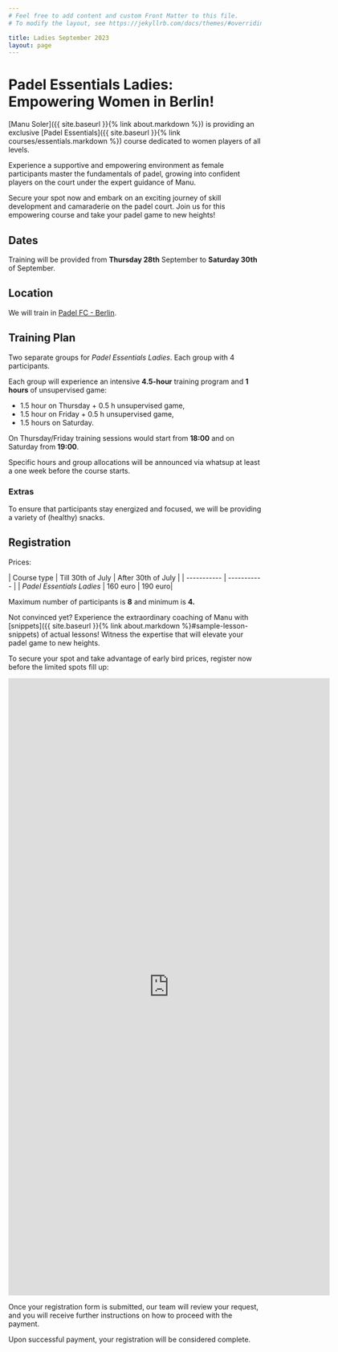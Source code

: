 ```yaml
---
# Feel free to add content and custom Front Matter to this file.
# To modify the layout, see https://jekyllrb.com/docs/themes/#overriding-theme-defaults

title: Ladies September 2023
layout: page
---
```


# Padel Essentials Ladies: Empowering Women in Berlin!

[Manu Soler]({{ site.baseurl }}{% link about.markdown %}) is providing an exclusive [Padel Essentials]({{ site.baseurl }}{% link courses/essentials.markdown %}) course dedicated to women players of all levels.

Experience a supportive and empowering environment as female participants master the fundamentals of padel, growing into confident players on the court under the expert guidance of Manu.

Secure your spot now and embark on an exciting journey of skill development and camaraderie on the padel court. Join us for this empowering course and take your padel game to new heights!

## Dates
Training will be provided from **Thursday 28th** September to **Saturday 30th** of September.

## Location
We will train in <a href="https://padelfc.com/" target="_blank">Padel FC - Berlin</a>.

## Training Plan
Two separate groups for *Padel Essentials Ladies*. Each group with 4 participants. 

Each group will experience an intensive **4.5-hour** training program and **1 hours** of unsupervised game:

- 1.5 hour on Thursday + 0.5 h unsupervised game,   
- 1.5 hour on Friday + 0.5 h unsupervised game,
- 1.5 hours on Saturday. 

On Thursday/Friday training sessions would start from **18:00** and on Saturday from **19:00**.

Specific hours and group allocations will be announced via whatsup at least a one week before the course starts.

### Extras

To ensure that participants stay energized and focused, we will be providing a variety of (healthy) snacks.

## Registration
Prices:

| Course type     | Till 30th of July | After 30th of July |
| -----------        | ----------- |
| *Padel Essentials Ladies*         | 160 euro       | 190 euro|

Maximum number of participants is **8** and minimum is **4.** 

Not convinced yet? Experience the extraordinary coaching of Manu with [snippets]({{ site.baseurl }}{% link about.markdown %}#sample-lesson-snippets) of actual lessons! 
Witness the expertise that will elevate your padel game to new heights.

To secure your spot and take advantage of early bird prices, register now before the limited spots fill up:

<iframe src="https://docs.google.com/forms/d/e/1FAIpQLSd-T-9R9TglCp1CjvMoJi6KpM76KJNFjsGwZevRrG85IR_dyg/viewform?embedded=true" width="640" height="1230" frameborder="0" marginheight="0" marginwidth="0">Loading…</iframe>

Once your registration form is submitted, our team will review your request, and you will receive further instructions on how to proceed with the payment.

Upon successful payment, your registration will be considered complete.

